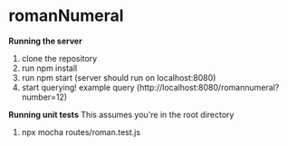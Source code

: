 # romanNumeral

**Running the server**
1) clone the repository
2) run npm install
3) run npm start (server should run on localhost:8080)
4) start querying! example  query (http://localhost:8080/romannumeral?number=12)

**Running unit tests**
This assumes you're in the root directory
1) npx mocha routes/roman.test.js
